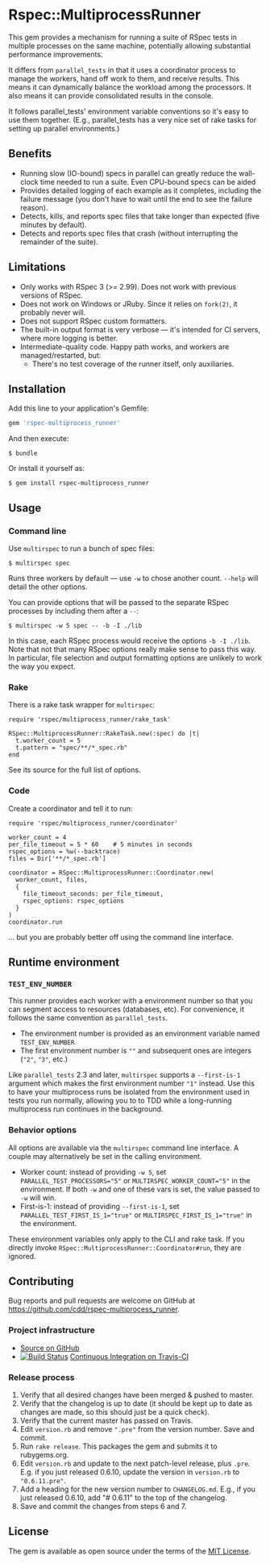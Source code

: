 # Rspec::MultiprocessRunner

This gem provides a mechanism for running a suite of RSpec tests in multiple
processes on the same machine, potentially allowing substantial performance
improvements.

It differs from `parallel_tests` in that it uses a coordinator process to manage
the workers, hand off work to them, and receive results. This means it can
dynamically balance the workload among the processors. It also means it can
provide consolidated results in the console.

It follows parallel_tests' environment variable conventions so it's easy to
use them together. (E.g., parallel_tests has a very nice set of rake tasks
for setting up parallel environments.)

## Benefits

* Running slow (IO-bound) specs in parallel can greatly reduce the wall-clock
  time needed to run a suite. Even CPU-bound specs can be aided
* Provides detailed logging of each example as it completes, including the
  failure message (you don't have to wait until the end to see the failure
  reason).
* Detects, kills, and reports spec files that take longer than expected (five
  minutes by default).
* Detects and reports spec files that crash (without interrupting the
  remainder of the suite).

## Limitations

* Only works with RSpec 3 (>= 2.99). Does not work with previous versions of
  RSpec.
* Does not work on Windows or JRuby. Since it relies on `fork(2)`, it probably
  never will.
* Does not support RSpec custom formatters.
* The built-in output format is very verbose — it's intended for CI servers,
  where more logging is better.
* Intermediate-quality code. Happy path works, and workers are
  managed/restarted, but:
  * There's no test coverage of the runner itself, only auxiliaries.

## Installation

Add this line to your application's Gemfile:

```ruby
gem 'rspec-multiprocess_runner'
```

And then execute:

    $ bundle

Or install it yourself as:

    $ gem install rspec-multiprocess_runner

## Usage

### Command line

Use `multirspec` to run a bunch of spec files:

    $ multirspec spec

Runs three workers by default — use `-w` to chose another count. `--help` will
detail the other options.

You can provide options that will be passed to the separate RSpec processes by
including them after a `--`:

    $ multirspec -w 5 spec -- -b -I ./lib

In this case, each RSpec process would receive the options `-b -I ./lib`. Note
that not that many RSpec options really make sense to pass this way. In
particular, file selection and output formatting options are unlikely to work
the way you expect.

### Rake

There is a rake task wrapper for `multirspec`:

    require 'rspec/multiprocess_runner/rake_task'

    RSpec::MultiprocessRunner::RakeTask.new(:spec) do |t|
      t.worker_count = 5
      t.pattern = "spec/**/*_spec.rb"
    end

See its source for the full list of options.

### Code

Create a coordinator and tell it to run:

    require 'rspec/multiprocess_runner/coordinator'

    worker_count = 4
    per_file_timeout = 5 * 60    # 5 minutes in seconds
    rspec_options = %w(--backtrace)
    files = Dir['**/*_spec.rb']

    coordinator = RSpec::MultiprocessRunner::Coordinator.new(
      worker_count, files,
      {
        file_timeout_seconds: per_file_timeout,
        rspec_options: rspec_options
      }
    )
    coordinator.run

… but you are probably better off using the command line interface.

## Runtime environment

### `TEST_ENV_NUMBER`

This runner provides each worker with a environment number so that you can
segment access to resources (databases, etc). For convenience, it follows the
same convention as `parallel_tests`.

* The environment number is provided as an environment variable named `TEST_ENV_NUMBER`
* The first environment number is `""` and subsequent ones are integers (`"2"`, `"3"`, etc.)

Like `parallel_tests` 2.3 and later, `multirspec` supports a `--first-is-1`
argument which makes the first environment number `"1"` instead. Use this to
have your multiprocess runs be isolated from the environment used in tests you
run normally, allowing you to to TDD while a long-running multiprocess run
continues in the background.

### Behavior options

All options are available via the `multirspec` command line interface. A couple
may alternatively be set in the calling environment.

* Worker count: instead of providing `-w 5`, set `PARALLEL_TEST_PROCESSORS="5"` or
  `MULTIRSPEC_WORKER_COUNT="5"` in the environment. If both `-w` and one of these
  vars is set, the value passed to `-w` will win.
* First-is-1: instead of providing `--first-is-1`, set
  `PARALLEL_TEST_FIRST_IS_1="true"` or `MULTIRSPEC_FIRST_IS_1="true"` in the
  environment.

These environment variables only apply to the CLI and rake task. If you
directly invoke `RSpec::MultiprocessRunner::Coordinator#run`, they are ignored.

## Contributing

Bug reports and pull requests are welcome on GitHub at https://github.com/cdd/rspec-multiprocess_runner.

### Project infrastructure

* [Source on GitHub](https://github.com/cdd/rspec-multiprocess_runner)
* [![Build Status](https://travis-ci.org/cdd/rspec-multiprocess_runner.svg?branch=master)](https://travis-ci.org/cdd/rspec-multiprocess_runner)
  [Continuous Integration on Travis-CI](https://travis-ci.org/cdd/rspec-multiprocess_runner)

### Release process

1. Verify that all desired changes have been merged & pushed to master.
2. Verify that the changelog is up to date (it should be kept up to date as
   changes are made, so this should just be a quick check).
3. Verify that the current master has passed on Travis.
4. Edit `version.rb` and remove `".pre"` from the version number. Save and commit.
5. Run `rake release`. This packages the gem and submits it to rubygems.org.
6. Edit `version.rb` and update to the next patch-level release, plus `.pre`.
   E.g. if you just released 0.6.10, update the version in `version.rb` to
   `"0.6.11.pre"`.
7. Add a heading for the new version number to `CHANGELOG.md`. E.g., if you
   just released 0.6.10, add "# 0.6.11" to the top of the changelog.
8. Save and commit the changes from steps 6 and 7.

## License

The gem is available as open source under the terms of the [MIT License](http://opensource.org/licenses/MIT).
